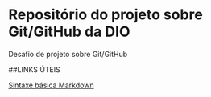 # Repositório do projeto sobre Git/GitHub da DIO
Desafio de projeto sobre Git/GitHub

##LINKS ÚTEIS

[Sintaxe básica Markdown](https://www.markdownguide.org/basic-syntax)
